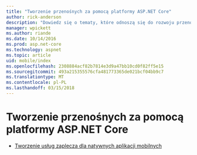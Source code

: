 ```yaml
---
title: "Tworzenie przenośnych za pomocą platformy ASP.NET Core"
author: rick-anderson
description: "Dowiedz się o tematy, które odnoszą się do rozwoju przenośnych z platformy ASP.NET Core."
manager: wpickett
ms.author: riande
ms.date: 10/14/2016
ms.prod: asp.net-core
ms.technology: aspnet
ms.topic: article
uid: mobile/index
ms.openlocfilehash: 2308884acf82b7814e3d9a47bb10cd0f82ff5e15
ms.sourcegitcommit: 493a215355576cfa481773365de021bcf04bb9c7
ms.translationtype: MT
ms.contentlocale: pl-PL
ms.lasthandoff: 03/15/2018
---
```

# <a name="mobile-development-with-aspnet-core"></a>Tworzenie przenośnych za pomocą platformy ASP.NET Core

*   [Tworzenie usług zaplecza dla natywnych aplikacji mobilnych](native-mobile-backend.md)
